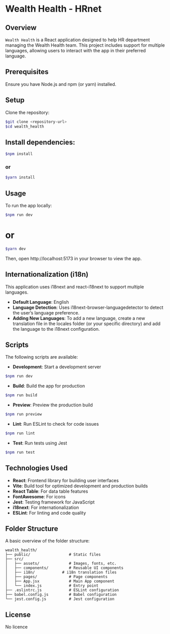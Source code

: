 # Wealth Health - HRnet

## Overview

`Wealth Health` is a React application designed to help HR department managing the Wealth Health team. This project includes support for multiple languages, allowing users to interact with the app in their preferred language.

## Prerequisites

Ensure you have Node.js and npm (or yarn) installed.

## Setup

Clone the repository:

```bash
$git clone <repository-url>
$cd wealth_health
```

## Install dependencies:

```bash
$npm install
```

### or

```bash
$yarn install
```

## Usage

To run the app locally:

```bash
$npm run dev
```

# or

```bash
$yarn dev
```

Then, open http://localhost:5173 in your browser to view the app.

## Internationalization (i18n)

This application uses i18next and react-i18next to support multiple languages.

- **Default Language**: English
- **Language Detection**: Uses i18next-browser-languagedetector to detect the user’s language preference.
- **Adding New Languages**: To add a new language, create a new translation file in the locales folder (or your specific directory) and add the language to the i18next configuration.

## Scripts

The following scripts are available:

- **Development**: Start a development server

```bash
$npm run dev
```

- **Build**: Build the app for production

```bash
$npm run build
```

- **Preview**: Preview the production build

```bash
$npm run preview
```

- **Lint**: Run ESLint to check for code issues

```bash
$npm run lint
```

- **Test**: Run tests using Jest

```bash
$npm run test
```

## Technologies Used

- **React**: Frontend library for building user interfaces
- **Vite**: Build tool for optimized development and production builds
- **React Table**: For data table features
- **FontAwesome**: For icons
- **Jest**: Testing framework for JavaScript
- **i18next**: For internationalization
- **ESLint**: For linting and code quality

## Folder Structure

A basic overview of the folder structure:

```plaintext
wealth_health/
├── public/                 # Static files
├── src/
│   ├── assets/             # Images, fonts, etc.
│   ├── components/         # Reusable UI components
│   ├── i18n/            # i18n translation files
│   ├── pages/              # Page components
│   ├── App.jsx             # Main App component
│   └── index.js            # Entry point
├── .eslintrc.js            # ESLint configuration
├── babel.config.js         # Babel configuration
└── jest.config.js          # Jest configuration
```

## License

No licence
